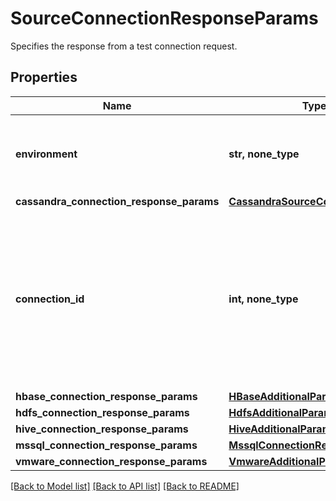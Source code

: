 # SourceConnectionResponseParams

Specifies the response from a test connection request.

## Properties
Name | Type | Description | Notes
------------ | ------------- | ------------- | -------------
**environment** | **str, none_type** | Specifies the environment type of the Protection Source. | 
**cassandra_connection_response_params** | [**CassandraSourceConfigParams**](CassandraSourceConfigParams.md) |  | [optional] 
**connection_id** | **int, none_type** | Specifies the id of the connection from where this source is reachable. This should only be set for a source being registered by a tenant user. | [optional] 
**hbase_connection_response_params** | [**HBaseAdditionalParams**](HBaseAdditionalParams.md) |  | [optional] 
**hdfs_connection_response_params** | [**HdfsAdditionalParams**](HdfsAdditionalParams.md) |  | [optional] 
**hive_connection_response_params** | [**HiveAdditionalParams**](HiveAdditionalParams.md) |  | [optional] 
**mssql_connection_response_params** | [**MssqlConnectionResponseParams**](MssqlConnectionResponseParams.md) |  | [optional] 
**vmware_connection_response_params** | [**VmwareAdditionalParams**](VmwareAdditionalParams.md) |  | [optional] 

[[Back to Model list]](../README.md#documentation-for-models) [[Back to API list]](../README.md#documentation-for-api-endpoints) [[Back to README]](../README.md)


